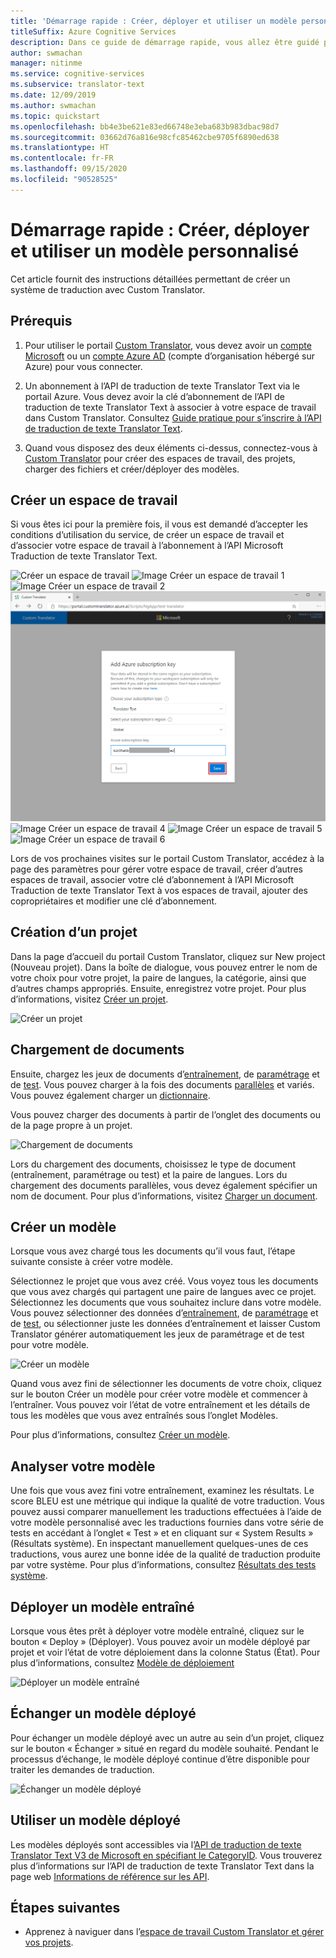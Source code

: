 ```yaml
---
title: 'Démarrage rapide : Créer, déployer et utiliser un modèle personnalisé - Custom Translator'
titleSuffix: Azure Cognitive Services
description: Dans ce guide de démarrage rapide, vous allez être guidé pas à pas dans le processus de création d’un système de traduction avec Custom Translator.
author: swmachan
manager: nitinme
ms.service: cognitive-services
ms.subservice: translator-text
ms.date: 12/09/2019
ms.author: swmachan
ms.topic: quickstart
ms.openlocfilehash: bb4e3be621e83ed66748e3eba683b983dbac98d7
ms.sourcegitcommit: 03662d76a816e98cfc85462cbe9705f6890ed638
ms.translationtype: HT
ms.contentlocale: fr-FR
ms.lasthandoff: 09/15/2020
ms.locfileid: "90528525"
---
```

# <a name="quickstart-build-deploy-and-use-a-custom-model-for-translation"></a>Démarrage rapide : Créer, déployer et utiliser un modèle personnalisé

Cet article fournit des instructions détaillées permettant de créer un système de traduction avec Custom Translator.

## <a name="prerequisites"></a>Prérequis

1. Pour utiliser le portail [Custom Translator](https://portal.customtranslator.azure.ai), vous devez avoir un [compte Microsoft](https://signup.live.com) ou un [compte Azure AD](https://docs.microsoft.com/azure/active-directory/fundamentals/active-directory-whatis) (compte d’organisation hébergé sur Azure) pour vous connecter.

2. Un abonnement à l’API de traduction de texte Translator Text via le portail Azure. Vous devez avoir la clé d’abonnement de l’API de traduction de texte Translator Text à associer à votre espace de travail dans Custom Translator. Consultez [Guide pratique pour s’inscrire à l’API de traduction de texte Translator Text](https://docs.microsoft.com/azure/cognitive-services/translator/translator-text-how-to-signup).

3. Quand vous disposez des deux éléments ci-dessus, connectez-vous à [Custom Translator](https://portal.customtranslator.azure.ai) pour créer des espaces de travail, des projets, charger des fichiers et créer/déployer des modèles.

## <a name="create-a-workspace"></a>Créer un espace de travail

Si vous êtes ici pour la première fois, il vous est demandé d’accepter les conditions d’utilisation du service, de créer un espace de travail et d’associer votre espace de travail à l’abonnement à l’API Microsoft Traduction de texte Translator Text.

![Créer un espace de travail](media/quickstart/terms-of-service.png)
![Image Créer un espace de travail 1](media/quickstart/create-workspace-1.png)
![Image Créer un espace de travail 2](media/quickstart/create-workspace-2.png)
![Image Créer un espace de travail 3](media/quickstart/create-workspace-3.png)
![Image Créer un espace de travail 4](media/quickstart/create-workspace-4.png)
![Image Créer un espace de travail 5](media/quickstart/create-workspace-5.png)
![Image Créer un espace de travail 6](media/quickstart/create-workspace-6.png)

Lors de vos prochaines visites sur le portail Custom Translator, accédez à la page des paramètres pour gérer votre espace de travail, créer d’autres espaces de travail, associer votre clé d’abonnement à l’API Microsoft Traduction de texte Translator Text à vos espaces de travail, ajouter des copropriétaires et modifier une clé d’abonnement.

## <a name="create-a-project"></a>Création d’un projet

Dans la page d’accueil du portail Custom Translator, cliquez sur New project (Nouveau projet). Dans la boîte de dialogue, vous pouvez entrer le nom de votre choix pour votre projet, la paire de langues, la catégorie, ainsi que d’autres champs appropriés. Ensuite, enregistrez votre projet. Pour plus d’informations, visitez [Créer un projet](how-to-create-project.md).

![Créer un projet](media/quickstart/ct-how-to-create-project.png)


## <a name="upload-documents"></a>Chargement de documents

Ensuite, chargez les jeux de documents d’[entraînement](training-and-model.md#training-document-type-for-custom-translator), de [paramétrage](training-and-model.md#tuning-document-type-for-custom-translator) et de [test](training-and-model.md#testing-dataset-for-custom-translator). Vous pouvez charger à la fois des documents [parallèles](what-are-parallel-documents.md) et variés. Vous pouvez également charger un [dictionnaire](what-is-dictionary.md).

Vous pouvez charger des documents à partir de l’onglet des documents ou de la page propre à un projet.

![Chargement de documents](media/quickstart/ct-how-to-upload.png)

Lors du chargement des documents, choisissez le type de document (entraînement, paramétrage ou test) et la paire de langues. Lors du chargement des documents parallèles, vous devez également spécifier un nom de document. Pour plus d’informations, visitez [Charger un document](how-to-upload-document.md).

## <a name="create-a-model"></a>Créer un modèle

Lorsque vous avez chargé tous les documents qu’il vous faut, l’étape suivante consiste à créer votre modèle.

Sélectionnez le projet que vous avez créé. Vous voyez tous les documents que vous avez chargés qui partagent une paire de langues avec ce projet. Sélectionnez les documents que vous souhaitez inclure dans votre modèle. Vous pouvez sélectionner des données d’[entraînement](training-and-model.md#training-document-type-for-custom-translator), de [paramétrage](training-and-model.md#tuning-document-type-for-custom-translator) et de [test](training-and-model.md#testing-dataset-for-custom-translator), ou sélectionner juste les données d’entraînement et laisser Custom Translator générer automatiquement les jeux de paramétrage et de test pour votre modèle.

![Créer un modèle](media/quickstart/ct-how-to-train.png)

Quand vous avez fini de sélectionner les documents de votre choix, cliquez sur le bouton Créer un modèle pour créer votre modèle et commencer à l’entraîner. Vous pouvez voir l’état de votre entraînement et les détails de tous les modèles que vous avez entraînés sous l’onglet Modèles.

Pour plus d’informations, consultez [Créer un modèle](how-to-train-model.md).

## <a name="analyze-your-model"></a>Analyser votre modèle

Une fois que vous avez fini votre entraînement, examinez les résultats. Le score BLEU est une métrique qui indique la qualité de votre traduction. Vous pouvez aussi comparer manuellement les traductions effectuées à l’aide de votre modèle personnalisé avec les traductions fournies dans votre série de tests en accédant à l’onglet « Test » et en cliquant sur « System Results » (Résultats système). En inspectant manuellement quelques-unes de ces traductions, vous aurez une bonne idée de la qualité de traduction produite par votre système. Pour plus d’informations, consultez [Résultats des tests système](how-to-view-system-test-results.md).

## <a name="deploy-a-trained-model"></a>Déployer un modèle entraîné

Lorsque vous êtes prêt à déployer votre modèle entraîné, cliquez sur le bouton « Deploy » (Déployer). Vous pouvez avoir un modèle déployé par projet et voir l’état de votre déploiement dans la colonne Status (État). Pour plus d’informations, consultez [Modèle de déploiement](how-to-view-system-test-results.md#deploy-a-model)

![Déployer un modèle entraîné](media/quickstart/ct-how-to-deploy.png)

## <a name="swap-deployed-model"></a>Échanger un modèle déployé

Pour échanger un modèle déployé avec un autre au sein d’un projet, cliquez sur le bouton « Échanger » situé en regard du modèle souhaité. Pendant le processus d’échange, le modèle déployé continue d’être disponible pour traiter les demandes de traduction. 

![Échanger un modèle déployé](media/quickstart/ct-how-to-swap-model.png)

## <a name="use-a-deployed-model"></a>Utiliser un modèle déployé

Les modèles déployés sont accessibles via l’[API de traduction de texte Translator Text V3 de Microsoft en spécifiant le CategoryID](https://docs.microsoft.com/azure/cognitive-services/translator/reference/v3-0-translate?tabs=curl). Vous trouverez plus d’informations sur l’API de traduction de texte Translator Text dans la page web [Informations de référence sur les API](https://docs.microsoft.com/azure/cognitive-services/translator/reference/v3-0-reference).

## <a name="next-steps"></a>Étapes suivantes

- Apprenez à naviguer dans l’[espace de travail Custom Translator et gérer vos projets](workspace-and-project.md).
